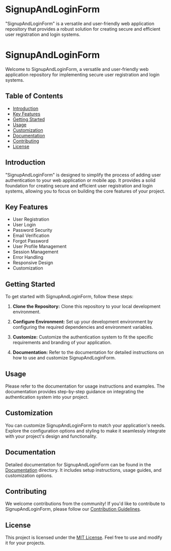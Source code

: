 # SignupAndLoginForm
"SignupAndLoginForm" is a versatile and user-friendly web application repository that provides a robust solution for creating secure and efficient user registration and login systems.

# SignupAndLoginForm

Welcome to SignupAndLoginForm, a versatile and user-friendly web application repository for implementing secure user registration and login systems.

## Table of Contents

- [Introduction](#introduction)
- [Key Features](#key-features)
- [Getting Started](#getting-started)
- [Usage](#usage)
- [Customization](#customization)
- [Documentation](#documentation)
- [Contributing](#contributing)
- [License](#license)

## Introduction

"SignupAndLoginForm" is designed to simplify the process of adding user authentication to your web application or mobile app. It provides a solid foundation for creating secure and efficient user registration and login systems, allowing you to focus on building the core features of your project.

## Key Features

- User Registration
- User Login
- Password Security
- Email Verification
- Forgot Password
- User Profile Management
- Session Management
- Error Handling
- Responsive Design
- Customization

## Getting Started

To get started with SignupAndLoginForm, follow these steps:

1. **Clone the Repository:** Clone this repository to your local development environment.

2. **Configure Environment:** Set up your development environment by configuring the required dependencies and environment variables.

3. **Customize:** Customize the authentication system to fit the specific requirements and branding of your application.

4. **Documentation:** Refer to the documentation for detailed instructions on how to use and customize SignupAndLoginForm.

## Usage

Please refer to the documentation for usage instructions and examples. The documentation provides step-by-step guidance on integrating the authentication system into your project.

## Customization

You can customize SignupAndLoginForm to match your application's needs. Explore the configuration options and styling to make it seamlessly integrate with your project's design and functionality.

## Documentation

Detailed documentation for SignupAndLoginForm can be found in the [Documentation](./docs) directory. It includes setup instructions, usage guides, and customization options.

## Contributing

We welcome contributions from the community! If you'd like to contribute to SignupAndLoginForm, please follow our [Contribution Guidelines](CONTRIBUTING.md).

## License

This project is licensed under the [MIT License](LICENSE). Feel free to use and modify it for your projects.
